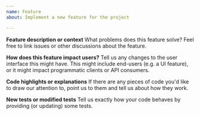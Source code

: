 ```yaml
---
name: Feature
about: Implement a new feature for the project

---
```


**Feature description or context**
What problems does this feature solve? Feel free to link issues or other
discussions about the feature.

**How does this feature impact users?**
Tell us any changes to the user interface this might have. This might
include end-users (e.g. a UI feature), or it might impact programmatic
clients or API consumers.

**Code highlights or explanations**
If there are any pieces of code you'd like to draw our attention to,
point us to them and tell us about how they work.

**New tests or modified tests**
Tell us exactly how your code behaves by providing (or updating) some
tests.
